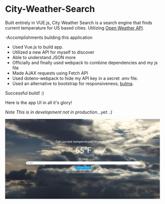 # City-Weather-Search
Built entirely in VUE.js, City Weather Search is a search engine that finds current temperature for US based cities. Utilizing [Open Weather API](https://openweathermap.org/api).

-Accomplishments building this application
  * Used Vue.js to build app.
  * Utilized a new API for myself to discover
  * Able to understand JSON more
  * Officially and finally used webpack to combine dependencies and my js file
  * Made AJAX requests using Fetch API
  * Used dotenv-webpack to hide my API key in a secret .env file. 
  * Used an alternative to bootstrap for responsiveness; [bulma](https://bulma.io/). 
 
 Successful build! :)
 
 Here is the app UI in all it's glory!
 
 *Note This is in development not in production...yet. :)*
 
 ![City Weather Search](/images/weathersearch.png)
